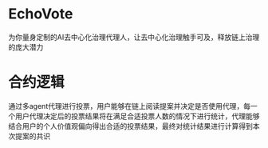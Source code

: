 # EchoVote
为你量身定制的AI去中心化治理代理人，让去中心化治理触手可及，释放链上治理的庞大潜力
# 合约逻辑
通过多agent代理进行投票，用户能够在链上阅读提案并决定是否使用代理，每一个用户代理决定后的投票结果将在满足合适投票人数的情况下进行统计，代理能够结合用户的个人价值观偏向得出合适的投票结果，最终对统计结果进行计算得到本次提案的共识
